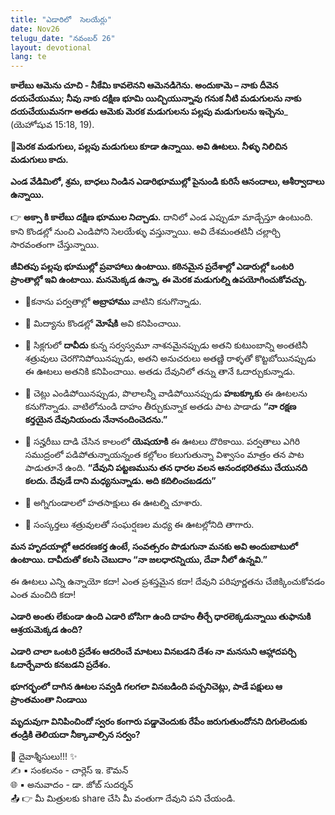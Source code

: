 ```yaml
---
title: "ఎడారిలో  సెలయేర్లు"
date: Nov26
telugu_date: "నవంబర్ 26"
layout: devotional
lang: te
---
```


**కాలేబు ఆమెను చూచి - నీకేమి కావలెనని ఆమెనడిగెను. అందుకామె – నాకు దీవెన దయచేయుము; నీవు నాకు దక్షిణ భూమి యిచ్చియున్నావు గనుక నీటి మడుగులను నాకు దయచేయుమనగా అతడు ఆమెకు మెరక మడుగులను పల్లపు మడుగులను ఇచ్చెను**_ (యెహోషువ 15:18, 19). 

**📖మెరక మడుగులు, పల్లపు మడుగులు కూడా ఉన్నాయి. అవి ఊటలు. నీళ్ళు నిలిచిన మడుగులు కాదు.**

 **ఎండ వేడిమిలో, శ్రమ, బాధలు నిండిన ఎడారిభూముల్లో పైనుండి కురిసే ఆనందాలు, ఆశీర్వాదాలు ఉన్నాయి.**

👉 **అక్సా కి కాలేబు దక్షిణ భూముల నిచ్చాడు.** దానిలో ఎండ ఎప్పుడూ మాడ్చేస్తూ ఉంటుంది. కాని కొండల్లో నుంచి ఎండిపోని సెలయేళ్ళు వస్తున్నాయి. అవి దేశమంతటినీ చల్లార్చి సారవంతంగా చేస్తున్నాయి.

**జీవితపు పల్లపు భూముల్లో ప్రవాహాలు ఉంటాయి. కఠినమైన ప్రదేశాల్లో ఎడారుల్లో ఒంటరి ప్రాంతాల్లో ఇవి ఉంటాయి. మనమెక్కడ ఉన్నా, ఈ మెరక మడుగుల్ని ఉపయోగించుకోవచ్చు.**

- 🔹కనాను పర్వతాల్లో **అబ్రాహాము** వాటిని కనుగొన్నాడు.

- 🔹 మిద్యాను కొండల్లో **మోషేకి** అవి కనిపించాయి.

- 🔹 సిక్లగులో **దావీదు** కున్న సర్వస్వమూ నాశనమైనప్పుడు అతని కుటుంబాన్ని అంతటినీ శత్రువులు చెరగొనిపోయినప్పుడు, అతని అనుచరులు అతణ్ణి రాళ్ళతో కొట్టబోయినప్పుడు ఈ ఊటలు అతనికి కనిపించాయి. అతడు దేవునిలో తన్ను తానే ఓదార్చుకున్నాడు.

- 🔹 చెట్లు ఎండిపోయినప్పుడు, పొలాలన్నీ వాడిపోయినప్పుడు **హబక్కూకు** ఈ ఊటలను కనుగొన్నాడు. వాటిలోనుండి దాహం తీర్చుకున్నాక అతడు పాట పాడాడు **“నా రక్షణ కర్తయైన దేవునియందు నేనానందించెదను.”**

- 🔹 సన్హరీబు  దాడి చేసిన కాలంలో **యెషయాకి** ఈ ఊటలు దొరికాయి. పర్వతాలు ఎగిరి సముద్రంలో పడిపోతున్నాయన్నంత కల్లోలం కలుగుతున్నా విశ్వాసం మాత్రం తన పాట పాడుతూనే ఉంది. **“దేవుని పట్టణమును తన ధారల వలన ఆనందభరితము చేయునది కలదు. దేవుడే దాని మధ్యనున్నాడు. అది కదిలించబడదు”**

- 🔹 అగ్నిగుండాలలో హతసాక్షులు ఈ ఊటల్ని చూశారు.

- 🔹 సంస్కర్తలు శత్రువులతో సంఘర్షణల మధ్య ఈ ఊటల్లోనిది తాగారు.

**మన హృదయాల్లో ఆదరణకర్త ఉంటే, సంవత్సరం పొడుగునా మనకు అవి అందుబాటులో ఉంటాయి. దావీదుతో కలసి చెబుదాం “నా జలధారన్నియు, దేవా నీలో ఉన్నవి.”**

ఈ ఊటలు ఎన్ని ఉన్నాయో కదా! ఎంత ప్రశస్తమైన కదా! దేవుని పరిపూర్ణతను చేజిక్కించుకోవడం ఎంత మంచిది కదా!

**ఎడారి అంతు లేకుండా ఉంది ఎడారి బోసిగా ఉంది దాహం తీర్చే ధారలెక్కడున్నాయి తుఫానుకి ఆశ్రయమెక్కడ ఉంది?**

**ఎడారి చాలా ఒంటరి ప్రదేశం ఆదరించే మాటలు వినబడని దేశం నా మనసుని ఆహ్లాదపర్చి ఓదార్చేవారు కనబడని ప్రదేశం.**

**భూగర్భంలో దాగిన ఊటల సవ్వడి గలగలా వినబడింది పచ్చనిచెట్లు, పాడే పక్షులు ఆ ప్రాంతమంతా నిండాయి**

**మృదువుగా వినిపించిందో స్వరం కంగారు పడ్డావెందుకు రేపేం జరుగుతుందోనని దిగులెందుకు తండ్రికి తెలియదా నీక్కావాల్సిన సర్వం?**

<div class="blessing">🙏 <span class="bless-text">దైవాశ్శీసులు!!!</span> ✨</div>

<div class="credit">✍️ <span class="credit-text">▪ సంకలనం - చార్లెస్ ఇ. కౌమన్</span></div>
<div class="credit">🌐 <span class="credit-text">▪ అనువాదం - డా. జోబ్ సుదర్శన్</span></div>


<div class="share">📤 👉 <span class="share-text">మీ మిత్రులకు share చేసి మీ వంతుగా దేవుని పని చేయండి.</span></div>
